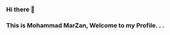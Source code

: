 ### Hi there 👋

### This is Mohammad MarZan, Welcome to my Profile. . .
<!--
**sh-qups/sh-qups** is a ✨ _special_ ✨ repository because its `README.md` (this file) appears on your GitHub profile.

Here are some ideas to get you started:

- 🔭 I’m currently working on automating test cases (ui,api,load)
- 🌱 I’m currently learning React and Django
- 👯 I’m looking to collaborate on 
- 🤔 I’m looking for help with ...
- 💬 Ask me about ...
- 📫 How to reach me: ...
- 😄 Pronouns: ...
- ⚡ Fun fact: ...
-->
